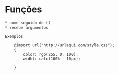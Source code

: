 # Funções

    * nome seguido de ()
    * recebe argumentos

    Exemplos

        @import url("http://urlaqui.com/style.css"); 
        {
            color: rgb(255, 0, 100);
            widht: calc(100% - 10px);
    
        }



